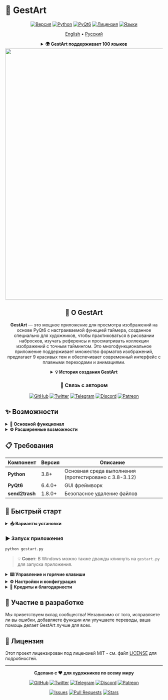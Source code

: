 # 🎨 GestArt

<div align="center">

[![Версия](https://img.shields.io/badge/версия-0.9.8-blue.svg)](https://github.com/LeonWGal/gestart/releases)
[![Python](https://img.shields.io/badge/python-3.8+-green.svg)](https://python.org)
[![PyQt6](https://img.shields.io/badge/PyQt6-6.4+-orange.svg)](https://pypi.org/project/PyQt6/)
[![Лицензия](https://img.shields.io/badge/лицензия-MIT-yellow.svg)](LICENSE)
[![Языки](https://img.shields.io/badge/языки-100-brightgreen.svg)](#поддержка-языков)

[English](README.md) • [Русский](README.ru.md)

<details>
<summary><b>🌍 GestArt поддерживает 100 языков</b></summary>

**English**, **Русский**, Afrikaans, አማርኛ, العربية, Авар мацӏ, Azərbaycan, Башҡортса, Беларуская, Български, বাংলা, Буряад хэлэн, Català, Нохчийн мотт, Чӑваш чӗлхи, Čeština, Dansk, Deutsch, Ελληνικά, Español, Eesti, فارسی, Fulfulde, Suomi, Français, ગુજરાતી, Hausa, עברית, हिन्दी, Hrvatski, Kreyòl ayisyen, Magyar, Հայերեն, Bahasa Indonesia, Igbo, Íslenska, Italiano, 日本語, Basa Jawa, ქართული, Адыгэбзэ, Қазақша, ខ្មែរ, ಕನ್ನಡ, 한국어, Къарачай тил, Kurdî, Къумукъ тил, Кыргызча, Лезги чӏал, ລາວ, Lietuvių, Latviešu, Malagasy, Марий йылме, മലയാളം, Монгол, मराठी, Bahasa Melayu, မြန်မာ, नेपाली, Nederlands, Norsk, Afaan Oromoo, Ирон ӕвзаг, ਪੰਜਾਬੀ, Polski, Português, Português (Brasil), پښتو, Runa Simi, Română, Саха тыла, සිංහල, Slovenčina, Slovenščina, Shqip, Српски, Soomaali, Basa Sunda, Svenska, Kiswahili, தமிழ், తెలుగు, ไทย, Türkmen, Tagalog, Türkçe, Татарча, Тоҷикӣ, Удмурт кыл, Uyghur, Українська, اردو, O'zbekcha, Tiếng Việt, Yorùbá, 中文 (简体), 中文 (繁體), IsiZulu

</details>

<img width="1200" height="800" alt="GestArt Интерфейс" src="https://github.com/user-attachments/assets/899fd304-edfb-4c32-a378-cabf45b93ad4" />

## 🎨 О GestArt

**GestArt** — это мощное приложение для просмотра изображений на основе PyQt6 с настраиваемой функцией таймера, созданное специально для художников, чтобы практиковаться в рисовании набросков, изучать референсы и просматривать коллекции изображений с точным таймингом. Это многофункциональное приложение поддерживает множество форматов изображений, предлагает 9 красивых тем и обеспечивает современный интерфейс с плавными переходами и анимациями.

<details>
<summary><b>💡 История создания GestArt</b></summary>

Годами я использовал другую программу и был недоволен ею в некоторых аспектах. Честно говоря, я не умею программировать сам. Я провел много месяцев, борясь с ИИ, который часто полностью ломал программу, но теперь у вас есть эта программа, написанная ИИ на основе моей концепции. Было решено сделать программу полностью открытой, бесплатной для использования, распространения и модификации.

</details>

### 🌟 Связь с автором

[![GitHub](https://img.shields.io/badge/GitHub-LeonWGal-black?logo=github)](https://github.com/LeonWGal)
[![Twitter](https://img.shields.io/badge/Twitter-@LeonWGal-blue?logo=twitter)](https://twitter.com/LeonWGal)
[![Telegram](https://img.shields.io/badge/Telegram-@LeonWGal-blue?logo=telegram)](https://t.me/LeonWGal)
[![Discord](https://img.shields.io/badge/Discord-Присоединиться-purple?logo=discord)](https://discord.gg/yHrQBTUaGr)
[![Patreon](https://img.shields.io/badge/Patreon-Поддержать-orange?logo=patreon)](https://patreon.com/LeonWGal)

</div>

## ✨ Возможности

<details>
<summary><b>🎯 Основной функционал</b></summary>

- ⏱️ **Настраиваемый таймер** показа изображений (1-900 секунд, режим без ограничений)
- 🖼️ **Поддержка множества форматов** (PNG, JPG, JPEG, BMP, GIF, WEBP, TIFF, ICO, SVG, HEIC, HEIF)
- 📁 **Рекурсивное сканирование папок** с индикацией прогресса
- 📚 **История просмотренных изображений** с отслеживанием сессий
- 🎨 **Эффекты для изображений** (Ч/Б фильтр, отражение, поворот на 90°)
- 🔍 **Масштабирование и перемещение** с помощью мыши/клавиатуры
- 🌐 **Поддержка 100 языков** с полными переводами интерфейса

</details>

<details>
<summary><b>⚙️ Расширенные возможности</b></summary>

- ⏸️ **Настраиваемые перерывы** между сессиями (1-60 минут)
- 🎨 **9 красивых тем** (Системная, Тёмная, Светлая, Кальцит, Чароит, Изумрудная, Яшма, Рубин, Сапфир)
- 🎭 **Современный интерфейс** с плавными переходами и анимациями
- 🖱️ **Поддержка перетаскивания папок** с режимом предпросмотра
- 🖥️ **Поддержка полноэкранного режима**
- ⚡ **Асинхронная загрузка изображений** с эффективным кэшированием
- 📊 **Отслеживание статистики папок**
- 📋 **Копирование изображений** в буфер обмена
- 🗑️ **Функция корзины** с подтверждением удаления
- 🔊 **Звуковые эффекты таймера** с регулировкой громкости
- 📐 **Настраиваемая сетка** с двухцветными линиями
- 🔔 **Уведомления о завершении сессии**

</details>

## 📋 Требования

| Компонент | Версия | Описание |
|-----------|---------|-------------|
| **Python** | 3.8+ | Основная среда выполнения (протестировано с 3.8-3.12) |
| **PyQt6** | 6.4.0+ | GUI фреймворк |
| **send2trash** | 1.8.0+ | Безопасное удаление файлов |

## 🚀 Быстрый старт

<details>
<summary><b>📥 Варианты установки</b></summary>

#### Вариант 1: Клонирование репозитория
```bash
git clone https://github.com/LeonWGal/gestart.git
cd gestart
pip install -r requirements.txt
```

#### Вариант 2: Прямое скачивание
1. Скачайте последний релиз со [страницы релизов](https://github.com/LeonWGal/gestart/releases)
2. Распакуйте архив
3. Установите зависимости: `pip install PyQt6 send2trash`

</details>

### ▶️ Запуск приложения
```bash
python gestart.py
```

> 💡 **Совет**: В Windows можно также дважды кликнуть на `gestart.py` для запуска приложения.

<details>
<summary><b>⌨️ Управление и горячие клавиши</b></summary>

### 🎮 Горячие клавиши

| Клавиша | Действие | Описание |
|---------|----------|----------|
| `←/→` | **Навигация** | Предыдущее/Следующее изображение |
| `Пробел` | **Управление** | Пауза/Продолжить или Начать новую сессию |
| `S` | **Пропуск** | Пропустить текущее изображение |
| `O` | **Открыть** | Открыть файл в системном просмотрщике |
| `C` | **Копировать** | Копировать изображение в буфер обмена |
| `G` | **Сетка** | Показать/скрыть сетку |
| `Delete` | **Удалить** | Переместить в корзину |
| `B` | **Фильтр** | Ч/Б фильтр |
| `V` | **Отразить** | Отразить по вертикали |
| `H` | **Отразить** | Отразить по горизонтали |
| `R` | **Повернуть** | Повернуть на 90° |
| `Backspace` | **Сброс** | Сбросить трансформации изображения |
| `T` | **Таймер** | Показать/Скрыть таймер |
| `A` | **Поверх всех** | Поверх всех окон |
| `Ctrl+,` | **Настройки** | Открыть диалог настроек |
| `Ctrl++` | **Увеличить** | Увеличить масштаб |
| `Ctrl+-` | **Уменьшить** | Уменьшить масштаб |
| `Ctrl+0` | **Сброс масштаба** | Сбросить к исходному размеру |

### 🖱️ Управление мышью

| Действие | Описание |
|----------|----------|
| **Левый клик + Перетаскивание** | Перемещение изображения при увеличении |
| **Колесо мыши** | Увеличение/уменьшение в позиции курсора |
| **Правый клик** | Контекстное меню (если доступно) |

</details>

<details>
<summary><b>⚙️ Настройки и конфигурация</b></summary>

### 📁 Хранение данных
Все настройки и данные хранятся в папке `~/.gestart/`:
- `settings.json` - Настройки приложения и предпочтения
- `history.json` - История просмотренных изображений и сессий
- `folder_stats.json` - Статистика просмотра папок и аналитика

### 🎛️ Доступные настройки
- **Время показа изображения**: 1-900 секунд (с возможностью отключения ограничения)
- **Количество изображений в сессии**: 1-900 изображений (с возможностью отключения ограничения)
- **Длительность перерыва**: 1-60 минут между сессиями
- **Громкость звука таймера**: 0-100% контроль аудио
- **Выбор темы**: 9 красивых тем
- **Выбор языка**: 100 языков с мгновенным переключением
- **Положение таймера**: Слева, По центру, Справа
- **Настройки сетки**: 1-3 горизонтальные/вертикальные линии с двухцветной поддержкой
- **Поверх всех окон**: Держать окно поверх других приложений

</details>

<details>
<summary><b>👥 Кредиты и благодарности</b></summary>

| Роль | Участник | Описание |
|------|----------|----------|
| **🎨 Концепция и дизайн** | LeonWGal | Оригинальная идея и дизайн пользовательского опыта |
| **💻 Разработка** | Cursor (ИИ) | Реализация кода и техническая разработка |
| **🔊 Аудио** | Mixkit (Сайт) | Звуковые эффекты обратного отсчета и аудио ресурсы |
| **🎯 Иконки** | Tabler (Сайт) | Иконки интерфейса и визуальные элементы |

</details>

## 🤝 Участие в разработке

Мы приветствуем вклад сообщества! Независимо от того, исправляете ли вы ошибки, добавляете функции или улучшаете переводы, ваша помощь делает GestArt лучше для всех.

## 📄 Лицензия

Этот проект лицензирован под лицензией MIT - см. файл [LICENSE](LICENSE) для подробностей.

---

<div align="center">

**Сделано с ❤️ для художников по всему миру**

[![GitHub](https://img.shields.io/badge/GitHub-Репозиторий-black?logo=github)](https://github.com/LeonWGal/gestart)
[![Twitter](https://img.shields.io/badge/Twitter-Подписаться-blue?logo=twitter)](https://twitter.com/LeonWGal)
[![Telegram](https://img.shields.io/badge/Telegram-Присоединиться-blue?logo=telegram)](https://t.me/LeonWGal)
[![Discord](https://img.shields.io/badge/Discord-Присоединиться-purple?logo=discord)](https://discord.gg/yHrQBTUaGr)
[![Patreon](https://img.shields.io/badge/Patreon-Поддержать-orange?logo=patreon)](https://patreon.com/LeonWGal)

[![Issues](https://img.shields.io/badge/Issues-Сообщить%20об%20ошибке-red?logo=github)](https://github.com/LeonWGal/gestart/issues)
[![Pull Requests](https://img.shields.io/badge/PRs-Добро%20пожаловать-green?logo=github)](https://github.com/LeonWGal/gestart/pulls)
[![Stars](https://img.shields.io/badge/Stars-⭐-yellow?logo=github)](https://github.com/LeonWGal/gestart/stargazers)

</div>